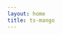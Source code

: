 ```yaml
---
layout: home
title: ts-mango
---
```


<Home />

<script setup>
import Home from '@theme/Home.vue'
</script>

